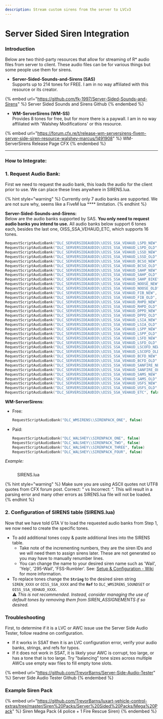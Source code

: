 ```yaml
---
description: Stream custom sirens from the server to LVCv3
---
```


# Server Sided Siren Integration

### Introduction

Below are two third-party resources that allow for streaming of R\* audio files from server to client. These audio files can be for various things but some people use them for sirens.

* **Server-Sided-Sounds-and-Sirens (SAS)**\
  Supports up to 214 tones for FREE. I am in no way affiliated with this resource or its creator.&#x20;

{% embed url="https://github.com/fk-1997/Server-Sided-Sounds-and-Sirens" %}
Server Sided Sounds and Sirens Github
{% endembed %}

* **WM-ServerSirens (WM-SS)**\
  Provides 8 tones for free, but for more there is a paywall. I am in no way affiliated with 'Walshey Modifications' or this resource.

{% embed url="https://forum.cfx.re/t/release-wm-serversirens-fivem-server-side-siren-resource-walshey-marcus/1491908" %}
WM-ServerSirens Release Page CFX
{% endembed %}

***

### How to Integrate:

### 1. Request Audio Bank:

First we need to request the audio bank, this loads the audio for the client prior to use. We can place these lines anywhere in SIRENS.lua.

{% hint style="warning" %}
&#x20;Currently only 7 audio banks are supported. We are not sure why, seems like a FiveM lua **** limitation.
{% endhint %}

**Server-Sided-Sounds-and-Sirens:**\
Below are the audio banks supported by SAS. **You only need to request audio banks you intend to use.** All audio banks below support 6 tones each, besides the last one, OISS\_SSA\_VEHAUD\_ETC, which supports 16 tones.

```lua
RequestScriptAudioBank("DLC_SERVERSIDEAUDIO\\OISS_SSA_VEHAUD_LSPD_NEW", false)
RequestScriptAudioBank("DLC_SERVERSIDEAUDIO\\OISS_SSA_VEHAUD_LSPD_OLD", false)
RequestScriptAudioBank("DLC_SERVERSIDEAUDIO\\OISS_SSA_VEHAUD_LSSD_NEW", false)
RequestScriptAudioBank("DLC_SERVERSIDEAUDIO\\OISS_SSA_VEHAUD_LSSD_OLD", false)
RequestScriptAudioBank("DLC_SERVERSIDEAUDIO\\OISS_SSA_VEHAUD_BCSO_NEW", false)
RequestScriptAudioBank("DLC_SERVERSIDEAUDIO\\OISS_SSA_VEHAUD_BCSO_OLD", false)
RequestScriptAudioBank("DLC_SERVERSIDEAUDIO\\OISS_SSA_VEHAUD_SAHP_NEW", false)
RequestScriptAudioBank("DLC_SERVERSIDEAUDIO\\OISS_SSA_VEHAUD_SAHP_OLD", false)
RequestScriptAudioBank("DLC_SERVERSIDEAUDIO\\OISS_SSA_VEHAUD_SAHP_BIKE", false)
RequestScriptAudioBank("DLC_SERVERSIDEAUDIO\\OISS_SSA_VEHAUD_NOOSE_NEW", false)
RequestScriptAudioBank("DLC_SERVERSIDEAUDIO\\OISS_SSA_VEHAUD_NOOSE_OLD", false)
RequestScriptAudioBank("DLC_SERVERSIDEAUDIO\\OISS_SSA_VEHAUD_FIB_NEW", false)
RequestScriptAudioBank("DLC_SERVERSIDEAUDIO\\OISS_SSA_VEHAUD_FIB_OLD", false)
RequestScriptAudioBank("DLC_SERVERSIDEAUDIO\\OISS_SSA_VEHAUD_RHPD_NEW", false)
RequestScriptAudioBank("DLC_SERVERSIDEAUDIO\\OISS_SSA_VEHAUD_RHPD_OLD", false)
RequestScriptAudioBank("DLC_SERVERSIDEAUDIO\\OISS_SSA_VEHAUD_DPPD_NEW", false)
RequestScriptAudioBank("DLC_SERVERSIDEAUDIO\\OISS_SSA_VEHAUD_DPPD_OLD", false)
RequestScriptAudioBank("DLC_SERVERSIDEAUDIO\\OISS_SSA_VEHAUD_LSIA_NEW", false)
RequestScriptAudioBank("DLC_SERVERSIDEAUDIO\\OISS_SSA_VEHAUD_LSIA_OLD", false)
RequestScriptAudioBank("DLC_SERVERSIDEAUDIO\\OISS_SSA_VEHAUD_LSPP_NEW", false)
RequestScriptAudioBank("DLC_SERVERSIDEAUDIO\\OISS_SSA_VEHAUD_LSPP_OLD", false)
RequestScriptAudioBank("DLC_SERVERSIDEAUDIO\\OISS_SSA_VEHAUD_LSFD_NEW", false)
RequestScriptAudioBank("DLC_SERVERSIDEAUDIO\\OISS_SSA_VEHAUD_LSFD_OLD", false)
RequestScriptAudioBank("DLC_SERVERSIDEAUDIO\\OISS_SSA_VEHAUD_LSCOFD_NEW", false)
RequestScriptAudioBank("DLC_SERVERSIDEAUDIO\\OISS_SSA_VEHAUD_LSCOFD_OLD", false)
RequestScriptAudioBank("DLC_SERVERSIDEAUDIO\\OISS_SSA_VEHAUD_BCFD_NEW", false)
RequestScriptAudioBank("DLC_SERVERSIDEAUDIO\\OISS_SSA_VEHAUD_BCFD_OLD", false)
RequestScriptAudioBank("DLC_SERVERSIDEAUDIO\\OISS_SSA_VEHAUD_SANFIRE_NEW", false)
RequestScriptAudioBank("DLC_SERVERSIDEAUDIO\\OISS_SSA_VEHAUD_SANFIRE_OLD", false)
RequestScriptAudioBank("DLC_SERVERSIDEAUDIO\\OISS_SSA_VEHAUD_SAMS_NEW", false)
RequestScriptAudioBank("DLC_SERVERSIDEAUDIO\\OISS_SSA_VEHAUD_SAMS_OLD", false)
RequestScriptAudioBank("DLC_SERVERSIDEAUDIO\\OISS_SSA_VEHAUD_USFS_NEW", false)
RequestScriptAudioBank("DLC_SERVERSIDEAUDIO\\OISS_SSA_VEHAUD_USFS_OLD", false)
RequestScriptAudioBank("DLC_SERVERSIDEAUDIO\\OISS_SSA_VEHAUD_ETC", false)
```

**WM-ServerSirens**:

*   Free:

    ```lua
    RequestScriptAudioBank("DLC_WMSIRENS\\SIRENPACK_ONE", false)
    ```
*   Paid:

    ```lua
    RequestScriptAudioBank("DLC_WALSHEY\\SIRENPACK_ONE", false)
    RequestScriptAudioBank("DLC_WALSHEY\\SIRENPACK_TWO", false)
    RequestScriptAudioBank("DLC_WALSHEY\\SIRENPACK_THREE", false)
    RequestScriptAudioBank("DLC_WALSHEY\\SIRENPACK_FOUR", false)
    ```

_Example:_

<figure><img src="https://camo.githubusercontent.com/54fbf1ef00b524db8ed9b5c32ec8e124e98024eafa9a4a08732977bf30a2e1ef/68747470733a2f2f692e6779617a6f2e636f6d2f62303231343339363132346665366134663866343865396238316665343830342e706e67" alt=""><figcaption><p>SIRENS.lua</p></figcaption></figure>

{% hint style="warning" %}
Make sure you are using ASCII quotes not UTF8 quotes from CFX forum post. Correct: " vs Incorrect: “. This will result in a parsing error and many other errors as SIRENS.lua file will not be loaded.
{% endhint %}

### 2. Configuration of SIRENS table (SIRENS.lua)

Now that we have told GTA V to load the requested audio banks from Step 1, we now need to create the specific tones.

* To add additional tones copy & paste additional lines into the SIRENS table.
  * Take note of the incrementing numbers, they are the siren IDs and we will need them to assign sirens later. These are not generated so you may have to manually renumber lines.
  * You can change the name to your desired siren name such as 'Wail', 'Yelp', '295-Wail', 'FSS-Rumbler'. See: [Setup & Configuration - Wiki](https://github.com/TrevorBarns/luxart-vehicle-control/wiki/Setup-&-Configuration#configuration-of-sirens-table-sirenslua) for more information.
* To replace tones change the **`String`** to the desired siren string `SIREN_XXXX` or `OISS_SSA_XXXX` and the **`Ref`** to `DLC_WMSIRENS_SOUNDSET` or `OISS_SSA_VEHAUD_XXXX`.\
  ⚠️ _This is not recommended. Instead, consider managing the use of default tones by removing them from SIREN\_ASSIGNEMENTS if so desired._

### Troubleshooting

First, to determine if it is a LVC or AWC issue use the Server Side Audio Tester, follow readme on configuration.

* If it works in SSAT then it is an LVC configuration error, verify your audio banks, strings, and refs for typos.
* If it does not work in SSAT, it is likely your AWC is corrupt, too large, or has a tone that is too large. Try "balancing" tone sizes across multiple AWCs use empty wav files to fill empty tone slots.

{% embed url="https://github.com/TrevorBarns/Server-Side-Audio-Tester" %}
Server Side Audio Tester Github
{% endembed %}

### Example Siren Pack

{% embed url="https://github.com/TrevorBarns/luxart-vehicle-control-extras/tree/master/Siren%20Packs/Server%20Sided%20Packs/Mega%20Pack" %}
Siren Mega Pack (4 police + 1 Fire Rescue Siren)
{% endembed %}
